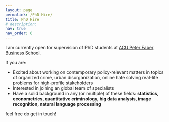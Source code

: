 ```yaml
---
layout: page
permalink: /PhD Hire/
title: PhD Hire
# description: 
nav: true
nav_order: 6
---
```


I am currently open for supervision of PhD students at [ACU Peter Faber Business School](https://www.acu.edu.au/).

If you are:

<ul>
	<li>Excited about working on contemporary  policy-relevant matters in topics of organized crime, urban disorganization, online hate solving real-life problems for high-profile stakeholders</li>
	<li>Interested in joining an global team of specialists</li>
	<li>Have a solid background in any (or multiple) of these fields: <strong>statistics, econometrics, quantitative criminology, big data analysis, image recognition, natural language processing</strong>
</ul>


feel free do get in touch! 
